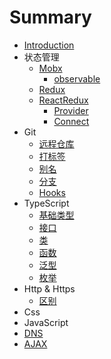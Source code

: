 # Summary

* [Introduction](README.md)
* 状态管理
    * [Mobx](StateManage/Mobx/mobx.md)
        * [observable](StateManage/Mobx/mobx-observable.md)
    * [Redux](StateManage/Redux/redux.md)
    * [ReactRedux](StateManage/ReactRedux/ReactRudex.md)
        * [Provider](StateManage/ReactRedux/Provider.md)
        * [Connect](StateManage/ReactRedux/Connect.md)
* Git
    * [远程仓库](Git/remote.md)
    * [打标签](Git/tag.md)
    * [别名](Git/alias.md)
    * [分支](Git/branch.md)
    * [Hooks](Git/hooks.md)
* TypeScript
    * [基础类型](TypeScript/baseType.md)
    * [接口](TypeScript/interface.md)
    * [类](TypeScript/class.md)
    * [函数](TypeScript/function.md)
    * [泛型](TypeScript/generic.md)
    * [枚举](TypeScript/enum.md)
* Http & Https
    * [区别](HTTP&HTTPS/different.md)
* Css
* JavaScript
* [DNS](DNS/dns.md)
* [AJAX](Ajax/ajax.md)
